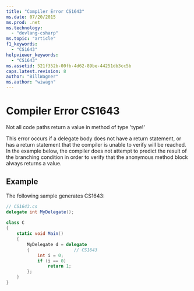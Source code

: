 ```yaml
---
title: "Compiler Error CS1643"
ms.date: 07/20/2015
ms.prod: .net
ms.technology: 
  - "devlang-csharp"
ms.topic: "article"
f1_keywords: 
  - "CS1643"
helpviewer_keywords: 
  - "CS1643"
ms.assetid: 521f352b-00fb-4d62-89be-44251db3cc5b
caps.latest.revision: 8
author: "BillWagner"
ms.author: "wiwagn"
---
```

# Compiler Error CS1643
Not all code paths return a value in method of type 'type!'  
  
 This error occurs if a delegate body does not have a return statement, or has a return statement that the compiler is unable to verify will be reached. In the example below, the compiler does not attempt to predict the result of the branching condition in order to verify that the anonymous method block always returns a value.  
  
## Example  
 The following sample generates CS1643:  
  
```csharp  
// CS1643.cs  
delegate int MyDelegate();  
  
class C  
{  
    static void Main()  
    {  
        MyDelegate d = delegate  
        {                 // CS1643  
            int i = 0;  
            if (i == 0)  
                return 1;  
        };  
    }  
}  
```
